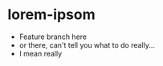 # lorem-ipsom

- Feature branch here
- or there, can't tell you what to do really...
- I mean really
